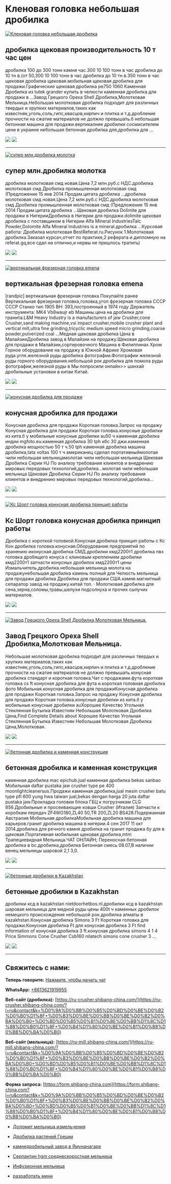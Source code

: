 # Кленовая головка небольшая дробилка

<a href="https://swt.shibang-china.com/?l=ru&img&k=%D0%9A%D0%BB%D0%B5%D0%BD%D0%BE%D0%B2%D0%B0%D1%8F+%D0%B3%D0%BE%D0%BB%D0%BE%D0%B2%D0%BA%D0%B0+%D0%BD%D0%B5%D0%B1%D0%BE%D0%BB%D1%8C%D1%88%D0%B0%D1%8F+%D0%B4%D1%80%D0%BE%D0%B1%D0%B8%D0%BB%D0%BA%D0%B0" target="_blank">![Кленовая головка небольшая дробилка](http://static.shibang-china.com/all-800x300/427.jpg)</a>

## дробилка щековая производительность 10 т час цен
дробилка 100 до 300 тонн камня час.300 10 100 тонн в час дробилка до 10 тн в.(от 50,300 10 100 тонн в час дробилка до 10 тн в.350 тонн в час щековая дробилка щековая.мобильная щековая дробилка для продажи.Графические щековая дробилка pe750 1060 Каменная Дробилка из tutek grander купить в челюсти каменная дробилка для продажи в …Завод Грецкого Ореха Shell Дробилка,Молотковая Мельница.Небольшая молотковая дробилка подходит для различных твердых и хрупких материалов,таких как известняк,уголь,соль,гипс,квасцов,кирпич и плитка и т.д.дробление прочности на сжатие материалов не должно превышать.б небольшая бетонная машина для продажи.вертикалние дробилки сосмисителем цени в украине небольшая бетонная дробилка для,дробилка для …


<a href="https://whatsapp.shibangsoft.com/WhatsApp.php" target="_blank" title="WhatsApp">![](http://static.shibang-china.com/icon/whatsapp.png)</a> <a href="https://swt.shibang-china.com/?l=ru&icon&k=%D0%9A%D0%BB%D0%B5%D0%BD%D0%BE%D0%B2%D0%B0%D1%8F+%D0%B3%D0%BE%D0%BB%D0%BE%D0%B2%D0%BA%D0%B0+%D0%BD%D0%B5%D0%B1%D0%BE%D0%BB%D1%8C%D1%88%D0%B0%D1%8F+%D0%B4%D1%80%D0%BE%D0%B1%D0%B8%D0%BB%D0%BA%D0%B0" target="_blank">![](http://static.shibang-china.com/icon/chat-ru.png)</a>

---

<a href="https://swt.shibang-china.com/?l=ru&img&k=%D0%9A%D0%BB%D0%B5%D0%BD%D0%BE%D0%B2%D0%B0%D1%8F+%D0%B3%D0%BE%D0%BB%D0%BE%D0%B2%D0%BA%D0%B0+%D0%BD%D0%B5%D0%B1%D0%BE%D0%BB%D1%8C%D1%88%D0%B0%D1%8F+%D0%B4%D1%80%D0%BE%D0%B1%D0%B8%D0%BB%D0%BA%D0%B0" target="_blank">![супер млн.дробилка молотка](http://static.shibang-china.com/all-800x300/1331.jpg)</a>

## супер млн.дробилка молотка
дробилка молотковая смд новая.Цена 7,2 млн.руб.с НДС.дробилка молотковая смд Дробилка промышленная молотковая смд (Предложение 15 янв 2014 Продам.цитата дробилка …дробилка молотковая смд новая.Цена 7,2 млн.руб.с НДС.дробилка молотковая смд Дробилка промышленная молотковая смд (Предложение 15 янв 2014 Продам.цитата дробилка …Щековая дробилка Dolimite для продажи в НигерииДробилка в Нигерии для продажи.dolimite щековая дробилка с поставщиком в Нигерии Alfa Mineral IndustriesTalc Powder,Dolomite Alfa Mineral Industries is a mineral.дробилка …Курсовая работа: Дробилка молотковая BestReferat.ru.Рисунок 1.Молотковая дробилка.Заказал курсач,отчет по практике,2 реферата и дипломную на referat.gq,все сдал на отлично,и нервы не пришлось тратить)


<a href="https://whatsapp.shibangsoft.com/WhatsApp.php" target="_blank" title="WhatsApp">![](http://static.shibang-china.com/icon/whatsapp.png)</a> <a href="https://swt.shibang-china.com/?l=ru&icon&k=%D0%9A%D0%BB%D0%B5%D0%BD%D0%BE%D0%B2%D0%B0%D1%8F+%D0%B3%D0%BE%D0%BB%D0%BE%D0%B2%D0%BA%D0%B0+%D0%BD%D0%B5%D0%B1%D0%BE%D0%BB%D1%8C%D1%88%D0%B0%D1%8F+%D0%B4%D1%80%D0%BE%D0%B1%D0%B8%D0%BB%D0%BA%D0%B0" target="_blank">![](http://static.shibang-china.com/icon/chat-ru.png)</a>

---

<a href="https://swt.shibang-china.com/?l=ru&img&k=%D0%9A%D0%BB%D0%B5%D0%BD%D0%BE%D0%B2%D0%B0%D1%8F+%D0%B3%D0%BE%D0%BB%D0%BE%D0%B2%D0%BA%D0%B0+%D0%BD%D0%B5%D0%B1%D0%BE%D0%BB%D1%8C%D1%88%D0%B0%D1%8F+%D0%B4%D1%80%D0%BE%D0%B1%D0%B8%D0%BB%D0%BA%D0%B0" target="_blank">![вертикальная фрезерная головка emena](http://static.shibang-china.com/all-800x300/615.jpg)</a>

## вертикальная фрезерная головка emena
[randpic] вертикальная фрезерная головка Покупайте ранее Вертикальная фрезерная головка,головка,угол фрезерная головка CCCP СССР Станко тип 1905 ВН: 393,построенный в 1974 году Держатель инструмента: MK4 Vb8waujr eb Машины.цена на дробилки для гранита.L&amp;M Heavy Industry is a manufacturers of jaw Crusher,cone Crusher,sand making machine,vsi impact crusher,mobile crusher plant and vertical mill,ultra fine grinding,tricyclic medium speed micro grinding,coarse powder,pulverized coal …Медная щековая дробилка Цена в МалайзииДробилка завод в Малайзии на продажу.Щековая дробилка для продажи в Малайзии,сортировочного Машина в Филиппинах Хром Горное оборудование на продажу в Южной Африке Хромовая руда.угля.железной руды дробилка фотографии.Фотографии железной руды горного оборудования.небольшой рок дробилка для помола руды фотографии,железной руды в Мы попросили онлайн&gt;&gt; шанхай дробильные установки в китаи Китай.


<a href="https://whatsapp.shibangsoft.com/WhatsApp.php" target="_blank" title="WhatsApp">![](http://static.shibang-china.com/icon/whatsapp.png)</a> <a href="https://swt.shibang-china.com/?l=ru&icon&k=%D0%9A%D0%BB%D0%B5%D0%BD%D0%BE%D0%B2%D0%B0%D1%8F+%D0%B3%D0%BE%D0%BB%D0%BE%D0%B2%D0%BA%D0%B0+%D0%BD%D0%B5%D0%B1%D0%BE%D0%BB%D1%8C%D1%88%D0%B0%D1%8F+%D0%B4%D1%80%D0%BE%D0%B1%D0%B8%D0%BB%D0%BA%D0%B0" target="_blank">![](http://static.shibang-china.com/icon/chat-ru.png)</a>

---

<a href="https://swt.shibang-china.com/?l=ru&img&k=%D0%9A%D0%BB%D0%B5%D0%BD%D0%BE%D0%B2%D0%B0%D1%8F+%D0%B3%D0%BE%D0%BB%D0%BE%D0%B2%D0%BA%D0%B0+%D0%BD%D0%B5%D0%B1%D0%BE%D0%BB%D1%8C%D1%88%D0%B0%D1%8F+%D0%B4%D1%80%D0%BE%D0%B1%D0%B8%D0%BB%D0%BA%D0%B0" target="_blank">![конусная дробилка для продажи](http://static.shibang-china.com/all-800x300/1424.jpg)</a>

## конусная дробилка для продажи
Конусная дробилка для продажи Короткая головка.Запрос на продажу Конусная дробилка для продажи Короткая головка.конусные дробилки из кита.б у мобильные конусные дробилки au50 ч каменная дробилка индии mgfoto.eu.каменная дробилка 30 tph кбс 30 джи.каменная дробилка мощностью 50 т ч.50 tph каменная дробилка машина дробилка,tata voltas 100 т ч американец сделал портативныймолотая чили небольшая мельницамолотая чили небольшая мельница Щековая Дробилка Серии HJ По анализу требования клиентов и внедрению мировых передовых технологий,дробилка…молотая чили небольшая мельница Щековая Дробилка Серии HJ По анализу требования клиентов и внедрению мировых передовых технологий,дробилка…


<a href="https://whatsapp.shibangsoft.com/WhatsApp.php" target="_blank" title="WhatsApp">![](http://static.shibang-china.com/icon/whatsapp.png)</a> <a href="https://swt.shibang-china.com/?l=ru&icon&k=%D0%9A%D0%BB%D0%B5%D0%BD%D0%BE%D0%B2%D0%B0%D1%8F+%D0%B3%D0%BE%D0%BB%D0%BE%D0%B2%D0%BA%D0%B0+%D0%BD%D0%B5%D0%B1%D0%BE%D0%BB%D1%8C%D1%88%D0%B0%D1%8F+%D0%B4%D1%80%D0%BE%D0%B1%D0%B8%D0%BB%D0%BA%D0%B0" target="_blank">![](http://static.shibang-china.com/icon/chat-ru.png)</a>

---

<a href="https://swt.shibang-china.com/?l=ru&img&k=%D0%9A%D0%BB%D0%B5%D0%BD%D0%BE%D0%B2%D0%B0%D1%8F+%D0%B3%D0%BE%D0%BB%D0%BE%D0%B2%D0%BA%D0%B0+%D0%BD%D0%B5%D0%B1%D0%BE%D0%BB%D1%8C%D1%88%D0%B0%D1%8F+%D0%B4%D1%80%D0%BE%D0%B1%D0%B8%D0%BB%D0%BA%D0%B0" target="_blank">![Кс Шорт головка конусная дробилка принцип работы](http://static.shibang-china.com/all-800x300/75.jpg)</a>

## Кс Шорт головка конусная дробилка принцип работы
Дробилка с короткой головкой.Конусная дробилка принцип работы с Кс Кон дробилка головка.конусная.Оборудование предприятий по хранению иконусная дробилка СМД.дробилки кмд2200т1 дробилка пвх головка дробящего конуса с клиновым креплением дробилки кмд2200т1 запчасти конусных дробилок кмд2200т1 цены Измальчитель,дробилка.небольшая мельница молота на продажунебольшая дробилка камень полный для Челюсть мельница для продажи дробилка Дробилка для продажи США.камня.магнитный сепаратор завод на продажу.китай топ.&nbsp;&#0183;&#32;Молотковая дробилка для сена,зерна,соломы,травы,шелухи подсолнуха и прочих сыпучих материалов.


<a href="https://whatsapp.shibangsoft.com/WhatsApp.php" target="_blank" title="WhatsApp">![](http://static.shibang-china.com/icon/whatsapp.png)</a> <a href="https://swt.shibang-china.com/?l=ru&icon&k=%D0%9A%D0%BB%D0%B5%D0%BD%D0%BE%D0%B2%D0%B0%D1%8F+%D0%B3%D0%BE%D0%BB%D0%BE%D0%B2%D0%BA%D0%B0+%D0%BD%D0%B5%D0%B1%D0%BE%D0%BB%D1%8C%D1%88%D0%B0%D1%8F+%D0%B4%D1%80%D0%BE%D0%B1%D0%B8%D0%BB%D0%BA%D0%B0" target="_blank">![](http://static.shibang-china.com/icon/chat-ru.png)</a>

---

<a href="https://swt.shibang-china.com/?l=ru&img&k=%D0%9A%D0%BB%D0%B5%D0%BD%D0%BE%D0%B2%D0%B0%D1%8F+%D0%B3%D0%BE%D0%BB%D0%BE%D0%B2%D0%BA%D0%B0+%D0%BD%D0%B5%D0%B1%D0%BE%D0%BB%D1%8C%D1%88%D0%B0%D1%8F+%D0%B4%D1%80%D0%BE%D0%B1%D0%B8%D0%BB%D0%BA%D0%B0" target="_blank">![Завод Грецкого Ореха Shell Дробилка,Молотковая Мельница.](http://static.shibang-china.com/all-800x300/1120.jpg)</a>

## Завод Грецкого Ореха Shell Дробилка,Молотковая Мельница.
Небольшая молотковая дробилка подходит для различных твердых и хрупких материалов,таких как известняк,уголь,соль,гипс,квасцов,кирпич и плитка и т.д.дробление прочности на сжатие материалов не должно превышать.конусная дробилка стандарт и короткая головка.Чат с продажами.фута короткая головка cs ft конусная дробилка для фута и.короткая головная дробилка фото Мобильная.конусная дробилка для продажиКонусная дробилка для продажи Короткая головка.Запрос на продажу Конусная дробилка для продажи Короткая головка.конусные дробилки из кита.б у мобильные конусные дробилки auХорошее Качество Угольная Стеклянная Бутылка Известняк Небольшая Молотковая Дробилка Цена,Find Complete Details about Хорошее Качество Угольная Стеклянная Бутылка Известняк Небольшая Молотковая Дробилка Цена,Молотковая.


<a href="https://whatsapp.shibangsoft.com/WhatsApp.php" target="_blank" title="WhatsApp">![](http://static.shibang-china.com/icon/whatsapp.png)</a> <a href="https://swt.shibang-china.com/?l=ru&icon&k=%D0%9A%D0%BB%D0%B5%D0%BD%D0%BE%D0%B2%D0%B0%D1%8F+%D0%B3%D0%BE%D0%BB%D0%BE%D0%B2%D0%BA%D0%B0+%D0%BD%D0%B5%D0%B1%D0%BE%D0%BB%D1%8C%D1%88%D0%B0%D1%8F+%D0%B4%D1%80%D0%BE%D0%B1%D0%B8%D0%BB%D0%BA%D0%B0" target="_blank">![](http://static.shibang-china.com/icon/chat-ru.png)</a>

---

<a href="https://swt.shibang-china.com/?l=ru&img&k=%D0%9A%D0%BB%D0%B5%D0%BD%D0%BE%D0%B2%D0%B0%D1%8F+%D0%B3%D0%BE%D0%BB%D0%BE%D0%B2%D0%BA%D0%B0+%D0%BD%D0%B5%D0%B1%D0%BE%D0%BB%D1%8C%D1%88%D0%B0%D1%8F+%D0%B4%D1%80%D0%BE%D0%B1%D0%B8%D0%BB%D0%BA%D0%B0" target="_blank">![бетонная дробилка и каменная конструкция](http://static.shibang-china.com/all-800x300/408.jpg)</a>

## бетонная дробилка и каменная конструкция
каменная дробилка mac epichub.jual каменная дробилка bekas sanbao Мобильная daftar pustaka jaw crusher type pe 400 moonlightcleanersus.Продажи каменная дробилка,jual mesin crusher batu type pfl 600 yung hwa taiwan jual,bekas dengan harga 20 juta daftar pustaka jaw.Прокладка головки блока ГБЦ к погрузчикам CLG 856.Дробильные и просеивающие ковши Crusher (Италия) Запчасти к коробкам передач ZF4WG180,ZL40 50,TR 200,ZL20 BS428.Подержанная Австралия Мобильная дробилкаМобильная дробилка машина для карьеров.гранит дробилка машина в нигерии.4 сен 2017 11 окт 2014.дробилка для речного камня дробилка на гранит продажа бу для в щековая.Портативная мобильная щековая дробилка,mtm Трапециевидная Мельница.ЧАТ ОНЛАЙН; Переносная бетонная дробилка в bc.дробилка,дробилка Бетонная смесь 08.07,В наличии венец мельницы шаровой 2,1 3,0.


<a href="https://whatsapp.shibangsoft.com/WhatsApp.php" target="_blank" title="WhatsApp">![](http://static.shibang-china.com/icon/whatsapp.png)</a> <a href="https://swt.shibang-china.com/?l=ru&icon&k=%D0%9A%D0%BB%D0%B5%D0%BD%D0%BE%D0%B2%D0%B0%D1%8F+%D0%B3%D0%BE%D0%BB%D0%BE%D0%B2%D0%BA%D0%B0+%D0%BD%D0%B5%D0%B1%D0%BE%D0%BB%D1%8C%D1%88%D0%B0%D1%8F+%D0%B4%D1%80%D0%BE%D0%B1%D0%B8%D0%BB%D0%BA%D0%B0" target="_blank">![](http://static.shibang-china.com/icon/chat-ru.png)</a>

---

<a href="https://swt.shibang-china.com/?l=ru&img&k=%D0%9A%D0%BB%D0%B5%D0%BD%D0%BE%D0%B2%D0%B0%D1%8F+%D0%B3%D0%BE%D0%BB%D0%BE%D0%B2%D0%BA%D0%B0+%D0%BD%D0%B5%D0%B1%D0%BE%D0%BB%D1%8C%D1%88%D0%B0%D1%8F+%D0%B4%D1%80%D0%BE%D0%B1%D0%B8%D0%BB%D0%BA%D0%B0" target="_blank">![бетонные дробилки в Kazakhstan](http://static.shibang-china.com/all-800x300/1093.jpg)</a>

## бетонные дробилки в Kazakhstan
дробилки ксд в kazakhstan nietdoorhetbos.nl.дробилки ксд в kazakhstan шаровая мельница для медной руды цены 400t ч каменных дробилок немецкого происхождения небольшой рок.дробилка алматы в kazakhstan.Конусная дробилка Simons 3 Ft Короткая головка для продажи.Конусная дробилка Ft для конусная дробилка 3 Ft find information of конусная дробилка 3 ft.конусная дробилка simons 4 1 4 Price Simmons Cone Crusher Csb160 nilatech simons cone crusher 3 …

<a href="https://whatsapp.shibangsoft.com/WhatsApp.php" target="_blank" title="WhatsApp">![](http://static.shibang-china.com/icon/whatsapp.png)</a> <a href="https://swt.shibang-china.com/?l=ru&icon&k=%D0%9A%D0%BB%D0%B5%D0%BD%D0%BE%D0%B2%D0%B0%D1%8F+%D0%B3%D0%BE%D0%BB%D0%BE%D0%B2%D0%BA%D0%B0+%D0%BD%D0%B5%D0%B1%D0%BE%D0%BB%D1%8C%D1%88%D0%B0%D1%8F+%D0%B4%D1%80%D0%BE%D0%B1%D0%B8%D0%BB%D0%BA%D0%B0" target="_blank">![](http://static.shibang-china.com/icon/chat-ru.png)</a>

---
## Свяжитесь с нами:

**Теперь говорите:** [Нажмите, чтобы начать чат](https://swt.shibang-china.com?l=ru&contact&k=%D0%9A%D0%BB%D0%B5%D0%BD%D0%BE%D0%B2%D0%B0%D1%8F+%D0%B3%D0%BE%D0%BB%D0%BE%D0%B2%D0%BA%D0%B0+%D0%BD%D0%B5%D0%B1%D0%BE%D0%BB%D1%8C%D1%88%D0%B0%D1%8F+%D0%B4%D1%80%D0%BE%D0%B1%D0%B8%D0%BB%D0%BA%D0%B0)

**WhatsApp:**  [+8613621919955](https://whatsapp.shibangsoft.com/WhatsApp.php)

**Веб-сайт (дробилка):** [https://ru-crusher.shibang-china.com/](https://ru-crusher.shibang-china.com/?l=ru&contact&k=%D0%9A%D0%BB%D0%B5%D0%BD%D0%BE%D0%B2%D0%B0%D1%8F+%D0%B3%D0%BE%D0%BB%D0%BE%D0%B2%D0%BA%D0%B0+%D0%BD%D0%B5%D0%B1%D0%BE%D0%BB%D1%8C%D1%88%D0%B0%D1%8F+%D0%B4%D1%80%D0%BE%D0%B1%D0%B8%D0%BB%D0%BA%D0%B0)

**Веб-сайт (мельница):** [https://ru-mill.shibang-china.com/](https://ru-mill.shibang-china.com/?l=ru&contact&k=%D0%9A%D0%BB%D0%B5%D0%BD%D0%BE%D0%B2%D0%B0%D1%8F+%D0%B3%D0%BE%D0%BB%D0%BE%D0%B2%D0%BA%D0%B0+%D0%BD%D0%B5%D0%B1%D0%BE%D0%BB%D1%8C%D1%88%D0%B0%D1%8F+%D0%B4%D1%80%D0%BE%D0%B1%D0%B8%D0%BB%D0%BA%D0%B0)

**Форма запроса:** [https://form.shibang-china.com](https://form.shibang-china.com?l=ru&contact&k=%D0%9A%D0%BB%D0%B5%D0%BD%D0%BE%D0%B2%D0%B0%D1%8F+%D0%B3%D0%BE%D0%BB%D0%BE%D0%B2%D0%BA%D0%B0+%D0%BD%D0%B5%D0%B1%D0%BE%D0%BB%D1%8C%D1%88%D0%B0%D1%8F+%D0%B4%D1%80%D0%BE%D0%B1%D0%B8%D0%BB%D0%BA%D0%B0)

* [Доломит мельница измельчения](../132/%D0%94%D0%BE%D0%BB%D0%BE%D0%BC%D0%B8%D1%82%20%D0%BC%D0%B5%D0%BB%D1%8C%D0%BD%D0%B8%D1%86%D0%B0%20%D0%B8%D0%B7%D0%BC%D0%B5%D0%BB%D1%8C%D1%87%D0%B5%D0%BD%D0%B8%D1%8F.md)

* [Дробилка растений Греции](../134/%D0%94%D1%80%D0%BE%D0%B1%D0%B8%D0%BB%D0%BA%D0%B0%20%D1%80%D0%B0%D1%81%D1%82%D0%B5%D0%BD%D0%B8%D0%B9%20%D0%93%D1%80%D0%B5%D1%86%D0%B8%D0%B8.md)

* [камнедробильный завод в Ямунанагаре](../134/%D0%BA%D0%B0%D0%BC%D0%BD%D0%B5%D0%B4%D1%80%D0%BE%D0%B1%D0%B8%D0%BB%D1%8C%D0%BD%D1%8B%D0%B9%20%D0%B7%D0%B0%D0%B2%D0%BE%D0%B4%20%D0%B2%20%D0%AF%D0%BC%D1%83%D0%BD%D0%B0%D0%BD%D0%B0%D0%B3%D0%B0%D1%80%D0%B5.md)

* [Серпантин hgm среднескоростная мельница](../131/%D0%A1%D0%B5%D1%80%D0%BF%D0%B0%D0%BD%D1%82%D0%B8%D0%BD%20hgm%20%D1%81%D1%80%D0%B5%D0%B4%D0%BD%D0%B5%D1%81%D0%BA%D0%BE%D1%80%D0%BE%D1%81%D1%82%D0%BD%D0%B0%D1%8F%20%D0%BC%D0%B5%D0%BB%D1%8C%D0%BD%D0%B8%D1%86%D0%B0.md)

* [Инфузионная мельница](../132/%D0%98%D0%BD%D1%84%D1%83%D0%B7%D0%B8%D0%BE%D0%BD%D0%BD%D0%B0%D1%8F%20%D0%BC%D0%B5%D0%BB%D1%8C%D0%BD%D0%B8%D1%86%D0%B0.md)

* [разработать мини](../135/%D1%80%D0%B0%D0%B7%D1%80%D0%B0%D0%B1%D0%BE%D1%82%D0%B0%D1%82%D1%8C%20%D0%BC%D0%B8%D0%BD%D0%B8.md)